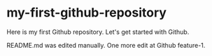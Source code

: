 # my-first-github-repository
Here is my first Github repository. Let's get started with Github.

README.md was edited manually. One more edit at Github feature-1.

